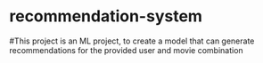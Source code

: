 # recommendation-system

#This project is an ML project, to create a model that can generate recommendations for the provided user and movie combination 
